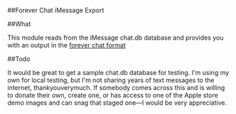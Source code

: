 ##Forever Chat iMessage Export

##What

This module reads from the iMessage chat.db database and provides you with an output in the [forever chat format](http://github.com/jkeen/forever-chat-format)

##Todo

It would be great to get a sample chat.db database for testing. I'm using my own for local testing, but I'm not sharing years of text messages to the internet, thankyouverymuch. If somebody comes across this and is willing to donate their own, create one, or has access to one of the Apple store demo images and can snag that staged one—I would be very appreciative.
